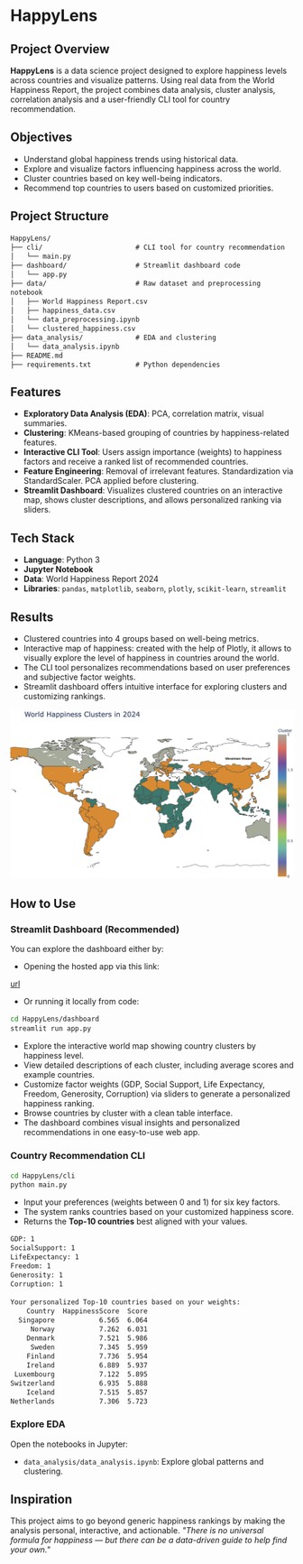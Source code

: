 
# HappyLens

## Project Overview

**HappyLens** is a data science project designed to explore happiness levels across countries and visualize patterns. Using real data from the World Happiness Report, the project combines data analysis, cluster analysis, correlation analysis and a user-friendly CLI tool for country recommendation.


## Objectives

- Understand global happiness trends using historical data.
- Explore and visualize factors influencing happiness across the world.
- Cluster countries based on key well-being indicators.
- Recommend top countries to users based on customized priorities.

## Project Structure

```
HappyLens/
├── cli/                       # CLI tool for country recommendation
│   └── main.py
├── dashboard/                 # Streamlit dashboard code
│   └── app.py
├── data/                      # Raw dataset and preprocessing notebook
│   ├── World Happiness Report.csv
│   ├── happiness_data.csv
│   └── data_preprocessing.ipynb
│   └── clustered_happiness.csv
├── data_analysis/             # EDA and clustering
│   └── data_analysis.ipynb
├── README.md
├── requirements.txt           # Python dependencies
```

## Features

- **Exploratory Data Analysis (EDA)**: PCA, correlation matrix, visual summaries.
- **Clustering**: KMeans-based grouping of countries by happiness-related features.
- **Interactive CLI Tool**: Users assign importance (weights) to happiness factors and receive a ranked list of recommended countries.
- **Feature Engineering**: Removal of irrelevant features. Standardization via StandardScaler. PCA applied before clustering.
- **Streamlit Dashboard**: Visualizes clustered countries on an interactive map, shows cluster descriptions, and allows personalized ranking via sliders.


## Tech Stack

- **Language**: Python 3
- **Jupyter Notebook**
- **Data**: World Happiness Report 2024
- **Libraries**: `pandas`, `matplotlib`, `seaborn`, `plotly`, `scikit-learn`, `streamlit`


## Results

- Clustered countries into 4 groups based on well-being metrics.
- Interactive map of happiness: created with the help of Plotly, it allows to visually explore the level of happiness in countries around the world.
- The CLI tool personalizes recommendations based on user preferences and subjective factor weights.
- Streamlit dashboard offers intuitive interface for exploring clusters and customizing rankings.

![alt text](image.png)


## How to Use

### Streamlit Dashboard (Recommended)

You can explore the dashboard either by:

* Opening the hosted app via this link:

[url](https://happymap.streamlit.app)

* Or running it locally from code:

```bash
cd HappyLens/dashboard
streamlit run app.py
```

- Explore the interactive world map showing country clusters by happiness level.
- View detailed descriptions of each cluster, including average scores and example countries.
- Customize factor weights (GDP, Social Support, Life Expectancy, Freedom, Generosity, Corruption) via sliders to generate a personalized happiness ranking.
- Browse countries by cluster with a clean table interface.
- The dashboard combines visual insights and personalized recommendations in one easy-to-use web app.

### Country Recommendation CLI

```bash
cd HappyLens/cli
python main.py
```

- Input your preferences (weights between 0 and 1) for six key factors.
- The system ranks countries based on your customized happiness score.
- Returns the **Top-10 countries** best aligned with your values.

```Please enter weights for each factor (between 0 and 1).
GDP: 1
SocialSupport: 1
LifeExpectancy: 1
Freedom: 1
Generosity: 1
Corruption: 1

Your personalized Top-10 countries based on your weights:
    Country  HappinessScore  Score
  Singapore           6.565  6.064
     Norway           7.262  6.031
    Denmark           7.521  5.986
     Sweden           7.345  5.959
    Finland           7.736  5.954
    Ireland           6.889  5.937
 Luxembourg           7.122  5.895
Switzerland           6.935  5.888
    Iceland           7.515  5.857
Netherlands           7.306  5.723
```


### Explore EDA

Open the notebooks in Jupyter:

- `data_analysis/data_analysis.ipynb`: Explore global patterns and clustering.


## Inspiration

This project aims to go beyond generic happiness rankings by making the analysis personal, interactive, and actionable.
	*"There is no universal formula for happiness — but there can be a data-driven guide to help find your 	own."*


